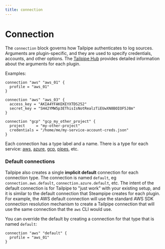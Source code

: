 ```yaml
---
title: connection
---
```


# Connection

The `connection` block governs how Tailpipe authenticates to log sources. Arguments are plugin-specific, and they are used to specify credentials, accounts, and other options.  The [Tailpipe Hub](https://hub.tailpipe.io/plugins) provides detailed information about the arguments for each plugin. 

Examples:

```hcl
connection "aws" "aws_01" {
  profile = "aws_01"
}

connection "aws" "aws_03" {
  access_key = "AKIA4YFAKEKEYXTDS252"
  secret_key = "SH42YMW5p3EThisIsNotRealzTiEUwXN8BOIOF5J8m"
}

connection "gcp" "gcp_my_other_project" {
  project     = "my-other-project"
  credentials = "/home/me/my-service-account-creds.json"
}
```

Each connection has a type label and a name. There is a type for each service: [aws](https://hub.tailpipe.io/plugins/turbot/aws#connection-credentials), [azure](https://hub.tailpipe.io/plugins/turbot/azure#connection-credentials), [gcp](https://hub.tailpipe.io/plugins/turbot/gcp#connection-credentials), [pipes](https://hub.tailpipe.io/plugins/turbot/pipes#connection-credentials), etc.

### Default connections

Tailpipe also creates a single **implicit default** connection for each connection type. The connection is named `default`, eg `connection.aws.default`, `connection.azure.default`, etc. The intent of the default connection is for Tailpipe to "just work" with your existing setup, and it is similar to the default connection that Steampipe creates for each plugin. For example, the AWS default connection will use the standard AWS SDK connection resolution mechanism to create a Tailpipe connection that will use the same connection that the `aws` CLI would use.

You can override the default by creating a connection for that type that is named `default`:

```hcl
connection "aws" "default" {
  profile = "aws_01"
}
```
